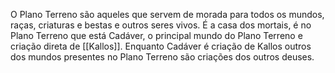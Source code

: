 O Plano Terreno são aqueles que servem de morada para todos os mundos, raças, criaturas e bestas e outros seres vivos. É a casa dos mortais, é no Plano Terreno que está Cadáver, o principal mundo do Plano Terreno e criação direta de [[Kallos]]. Enquanto Cadáver é criação de Kallos outros dos mundos presentes no Plano Terreno são criações dos outros deuses.